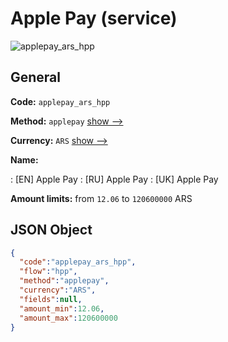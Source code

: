 
# Apple Pay (service) 
![applepay_ars_hpp](https://static.openfintech.io/payment_methods/applepay_ars_hpp/logo.svg?w=400&c=v0.59.26#w200)  

## General 
 
**Code:** `applepay_ars_hpp` 
 
**Method:** `applepay` 
 [show -->](/payment-methods/applepay/) 
 
**Currency:** `ARS` [show -->](/currencies/ARS/) 
 
**Name:** 
 
:	[EN] Apple Pay 
:	[RU] Apple Pay 
:	[UK] Apple Pay 
 
**Amount limits:** from `12.06` to `120600000` ARS 

## JSON Object 

```json
{
  "code":"applepay_ars_hpp",
  "flow":"hpp",
  "method":"applepay",
  "currency":"ARS",
  "fields":null,
  "amount_min":12.06,
  "amount_max":120600000
}
```  
